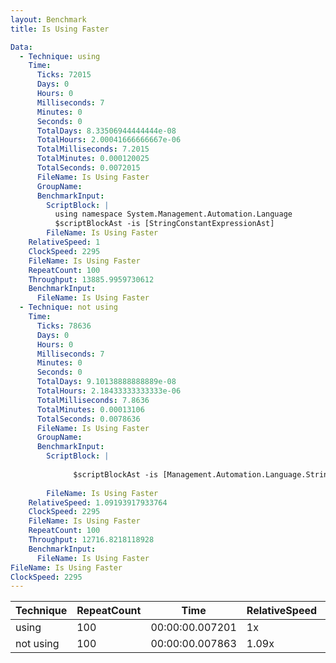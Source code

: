 ```yaml
---
layout: Benchmark
title: Is Using Faster

Data: 
  - Technique: using
    Time: 
      Ticks: 72015
      Days: 0
      Hours: 0
      Milliseconds: 7
      Minutes: 0
      Seconds: 0
      TotalDays: 8.33506944444444e-08
      TotalHours: 2.00041666666667e-06
      TotalMilliseconds: 7.2015
      TotalMinutes: 0.000120025
      TotalSeconds: 0.0072015
      FileName: Is Using Faster
      GroupName: 
      BenchmarkInput: 
        ScriptBlock: |
          using namespace System.Management.Automation.Language
          $scriptBlockAst -is [StringConstantExpressionAst]
        FileName: Is Using Faster
    RelativeSpeed: 1
    ClockSpeed: 2295
    FileName: Is Using Faster
    RepeatCount: 100
    Throughput: 13885.9959730612
    BenchmarkInput: 
      FileName: Is Using Faster
  - Technique: not using
    Time: 
      Ticks: 78636
      Days: 0
      Hours: 0
      Milliseconds: 7
      Minutes: 0
      Seconds: 0
      TotalDays: 9.10138888888889e-08
      TotalHours: 2.18433333333333e-06
      TotalMilliseconds: 7.8636
      TotalMinutes: 0.00013106
      TotalSeconds: 0.0078636
      FileName: Is Using Faster
      GroupName: 
      BenchmarkInput: 
        ScriptBlock: |
          
              $scriptBlockAst -is [Management.Automation.Language.StringConstantExpressionAst]
          
        FileName: Is Using Faster
    RelativeSpeed: 1.09193917933764
    ClockSpeed: 2295
    FileName: Is Using Faster
    RepeatCount: 100
    Throughput: 12716.8218118928
    BenchmarkInput: 
      FileName: Is Using Faster
FileName: Is Using Faster
ClockSpeed: 2295
---
```





|Technique|RepeatCount|Time           |RelativeSpeed|Throughput|
|---------|-----------|---------------|-------------|----------|
|using    |100        |00:00:00.007201|1x           |13886/s   |
|not using|100        |00:00:00.007863|1.09x        |12716.82/s|
